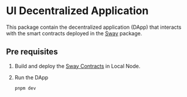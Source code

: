 # UI Decentralized Application

This package contain the decentralized application (DApp) that interacts with the smart contracts deployed in the [Sway](../sway) package.

## Pre requisites

1. Build and deploy the [Sway Contracts](../sway/README.md) in Local Node.

2. Run the DApp
    ```bash
    pnpm dev
    ```